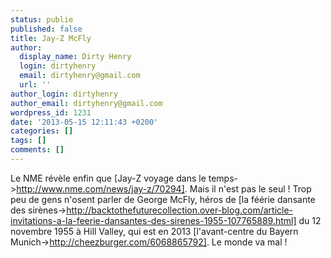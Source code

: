 ```yaml
---
status: publie
published: false
title: Jay-Z McFly
author:
  display_name: Dirty Henry
  login: dirtyhenry
  email: dirtyhenry@gmail.com
  url: ''
author_login: dirtyhenry
author_email: dirtyhenry@gmail.com
wordpress_id: 1231
date: '2013-05-15 12:11:43 +0200'
categories: []
tags: []
comments: []
---
```

Le NME révèle enfin que [Jay-Z voyage dans le temps->http://www.nme.com/news/jay-z/70294]. Mais il n'est pas le seul ! Trop peu de gens n'osent parler de George McFly, héros de [la féérie dansante des sirènes->http://backtothefuturecollection.over-blog.com/article-invitations-a-la-feerie-dansantes-des-sirenes-1955-107765889.html] du 12 novembre 1955 à Hill Valley, qui est en 2013 [l'avant-centre du Bayern Munich->http://cheezburger.com/6068865792]. Le monde va mal !
